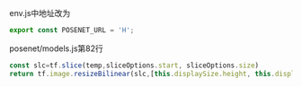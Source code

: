 env.js中地址改为

```javascript
export const POSENET_URL = 'H';
```

posenet/models.js第82行

```javascript
const slc=tf.slice(temp,sliceOptions.start, sliceOptions.size)
return tf.image.resizeBilinear(slc,[this.displaySize.height, this.displaySize.width])
```
